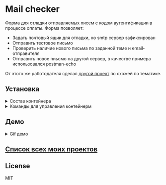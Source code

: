 # Mail checker

Форма для отладки отправляемых писем с кодом аутентификации в процессе оплаты.
Форма позволяет:
- Задать почтовый ящик для отладки, но smtp сервер зафиксирован
- Отправить тестовое письмо
- Проверить наличие нового письма по заданной теме и email-отправителя
- Отправить новое пиьсмо на другой сервер, в качестве примера использовался postman-echo

От этого же работодателя сделал [другой проект][FormWebsocket] по схожей по тематике. 


## Установка
<details>
    <summary>Состав контейнера</summary>
    
* PHP-fpm latest
* Ngnix
</details>


<details>
    <summary>Команды для управления контейнерм</summary>
    
   Первый запуск
    
```
make start
```
 
 Остановка
    
```
make stop
```   

Старт

```
make start
```  
	
Рестарт
	
```
make restart
```

Прекращение работы контейнера

```
make stop
```

Аналог composer update

```
make composer-update
```

Аналог composer install

```
make composer-install
```

Инициализация зависимостей composer c update

```
make composer
```
	
Production composer build
	
```
   make composer-prod
```
</details>

## Демо

<details>
  <summary>Gif демо</summary>
  
  ![gif demo][Demo]
</details>

## [Список всех моих проектов][ListAllMyProject]

License
----
MIT

[FormWebsocket]:<https://github.com/iebrosalin/public_web/tree/frontend/form_websocket>

[Demo]:<https://github.com/iebrosalin/public_web/blob/backend/pure_php/mail_check/descriptions/gif/demo.gif>

[ListAllMyProject]:<https://github.com/iebrosalin/all_public_projects>
